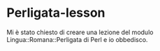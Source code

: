 # Perligata-lesson

Mi è stato chiesto di creare una lezione del modulo Lingua::Romana::Perligata di Perl e io obbedisco.
